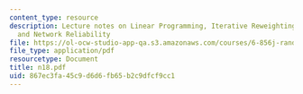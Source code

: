 ```yaml
---
content_type: resource
description: Lecture notes on Linear Programming, Iterative Reweighting, DNF Counting
  and Network Reliability
file: https://ol-ocw-studio-app-qa.s3.amazonaws.com/courses/6-856j-randomized-algorithms-fall-2002/867ec3fa45c9d6d6fb65b2c9dfcf9cc1_n18.pdf
file_type: application/pdf
resourcetype: Document
title: n18.pdf
uid: 867ec3fa-45c9-d6d6-fb65-b2c9dfcf9cc1
---
```

